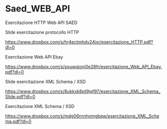 # Saed_WEB_API
Esercitazione HTTP Web API SAED


Slide esercitazione protocollo HTTP

https://www.dropbox.com/s/hr4ectmhdv24ixr/esercitazione_HTTP.pdf?dl=0

Esercitazione Web API Ebay

https://www.dropbox.com/s/souwqjoni0e28fr/esercitazione_Web_API_Ebay.pdf?dl=0

Slide esercitazione XML Schema / XSD

https://www.dropbox.com/s/8ukkxk8pt9jqf97/esercitazione_XML_Schema_Slide.pdf?dl=0

Esercitazione XML Schema / XSD

https://www.dropbox.com/s/mdg06nrnhnmgbew/esercitazione_XML_Schema.pdf?dl=0
